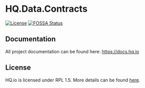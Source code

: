 HQ.Data.Contracts
=================

[![License](https://img.shields.io/badge/License-RPL%201.5-red.svg)](https://opensource.org/licenses/RPL-1.5)
[![FOSSA Status](https://app.fossa.io/api/projects/git%2Bgithub.com%2Fhq-io%2FHQ.Data.Contracts.svg?type=shield)](https://app.fossa.io/projects/git%2Bgithub.com%2Fhq-io%2FHQ.Data.Contracts?ref=badge_shield)

## Documentation

All project documentation can be found here: https://docs.hq.io

## License
HQ.io is licensed under RPL 1.5. More details can be found [here](https://github.com/hq-io/HQ.Data.Contracts/blob/master/LICENSE.txt).
